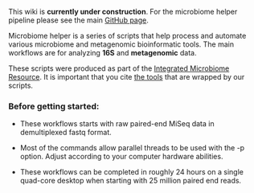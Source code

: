 This wiki is **currently under construction**. For the microbiome helper pipeline please see the main [GitHub page](https://github.com/mlangill/microbiome_helper).

Microbiome helper is a series of scripts that help process and automate various microbiome and metagenomic bioinformatic tools. The main workflows are for analyzing **16S** and **metagenomic** data.

These scripts were produced as part of the [Integrated Microbiome Resource](http://cgeb-imr.ca/index.html). It is important that you cite [the tools](https://github.com/mlangill/microbiome_helper/wiki/Requirements) that are wrapped by our scripts.

### Before getting started:

* These workflows starts with raw paired-end MiSeq data in demultiplexed fastq format.

* Most of the commands allow parallel threads to be used with the -p option. Adjust according to your computer hardware abilities.

* These workflows can be completed in roughly 24 hours on a single quad-core desktop when starting with 25 million paired end reads.